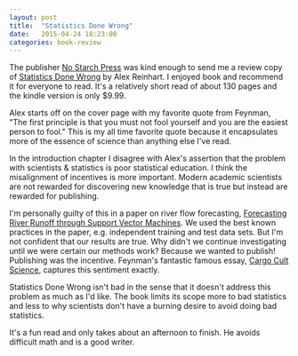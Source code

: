```yaml
---
layout: post
title:  "Statistics Done Wrong"
date:   2015-04-24 18:23:00
categories: book-review
---
```


The publisher [No Starch Press](http://www.nostarch.com/) was kind enough to send me a review copy of [Statistics Done Wrong](http://www.amazon.com/Statistics-Done-Wrong-Woefully-Complete-ebook/dp/B00UMA61RE) by Alex Reinhart. I enjoyed book and recommend it for everyone to read. It's a relatively short read of about 130 pages and the kindle version is only $9.99.

Alex starts off on the cover page with my favorite quote from Feynman, "The first principle is that you must not fool yourself and you are the easiest person to fool." This is my all time favorite quote because it encapsulates more of the essence of science than anything else I've read.

In the introduction chapter I disagree with Alex's assertion that the problem with scientists & statistics is poor statistical education. I think the misalignment of incentives is more important. Modern academic scientists are not rewarded for discovering new knowledge that is true but instead are rewarded for publishing.

I'm personally guilty of this in a paper on river flow forecasting, [Forecasting River Runoff through Support Vector Machines](/assets/icci2012_paper_revision_2.pdf). We used the best known practices in the paper, e.g. independent training and test data sets. But I'm not confident that our results are true. Why didn't we continue investigating until we were certain our methods work? Because we wanted to publish! Publishing was the incentive. Feynman's fantastic famous essay, [Cargo Cult Science](http://neurotheory.columbia.edu/~ken/cargo_cult.html), captures this sentiment exactly.


Statistics Done Wrong isn't bad in the sense that it doesn't address this problem as much as I'd like. The book limits its scope more to bad statistics and less to why scientists don't have a burning desire to avoid doing bad statistics.


It's a fun read and only takes about an afternoon to finish. He avoids difficult math and is a good writer.
